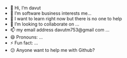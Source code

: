 - 👋 Hi, I’m davut
- 👀 I’m software business interests me...
- 🌱 I want to learn right now but there is no one to help
- 💞️ I’m looking to collaborate on ...
- 📫 my email address davutm753@gmail com ...
- 😄 Pronouns: ...
- ⚡ Fun fact: ...
- 😕 Anyone want to help me with Github?
<!---
chakuuu27/chakuuu27 is a ✨ special ✨ repository because its `README.md` (this file) appears on your GitHub profile.
✨You can click the Preview link to take a look at your changes.
--->

